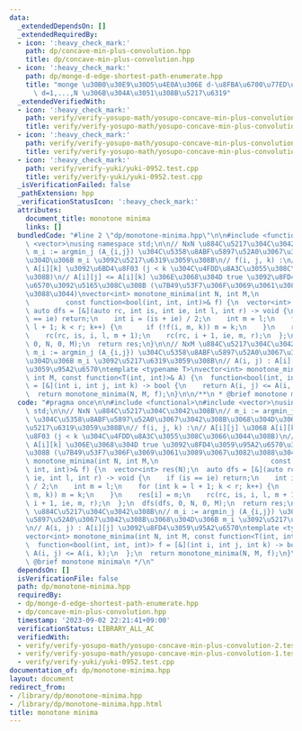 ```yaml
---
data:
  _extendedDependsOn: []
  _extendedRequiredBy:
  - icon: ':heavy_check_mark:'
    path: dp/concave-min-plus-convolution.hpp
    title: dp/concave-min-plus-convolution.hpp
  - icon: ':heavy_check_mark:'
    path: dp/monge-d-edge-shortest-path-enumerate.hpp
    title: "monge \u30B0\u30E9\u30D5\u4E0A\u306E d-\u8FBA\u6700\u77ED\u8DEF\u306E\
      \ d=1,...,N \u306B\u304A\u3051\u308B\u5217\u6319"
  _extendedVerifiedWith:
  - icon: ':heavy_check_mark:'
    path: verify/verify-yosupo-math/yosupo-concave-min-plus-convolution-1.test.cpp
    title: verify/verify-yosupo-math/yosupo-concave-min-plus-convolution-1.test.cpp
  - icon: ':heavy_check_mark:'
    path: verify/verify-yosupo-math/yosupo-concave-min-plus-convolution-2.test.cpp
    title: verify/verify-yosupo-math/yosupo-concave-min-plus-convolution-2.test.cpp
  - icon: ':heavy_check_mark:'
    path: verify/verify-yuki/yuki-0952.test.cpp
    title: verify/verify-yuki/yuki-0952.test.cpp
  _isVerificationFailed: false
  _pathExtension: hpp
  _verificationStatusIcon: ':heavy_check_mark:'
  attributes:
    document_title: monotone minima
    links: []
  bundledCode: "#line 2 \"dp/monotone-minima.hpp\"\n\n#include <functional>\n#include\
    \ <vector>\nusing namespace std;\n\n// NxN \u884C\u5217\u304C\u3042\u308B\n//\
    \ m_i := argmin_j (A_{i,j}) \u304C\u5358\u8ABF\u5897\u52A0\u3067\u3042\u308B\u3068\
    \u304D\u306B m_i \u3092\u5217\u6319\u3059\u308B\n// f(i, j, k) :\n// A[i][j] \u3068\
    \ A[i][k] \u3092\u6BD4\u8F03 (j < k \u304C\u4FDD\u8A3C\u3055\u308C\u3066\u3044\
    \u308B)\n// A[i][j] <= A[i][k] \u306E\u3068\u304D true \u3092\u8FD4\u3059\u95A2\
    \u6570\u3092\u5165\u308C\u308B (\u7B49\u53F7\u306F\u3069\u3061\u3089\u3067\u3082\
    \u3088\u3044)\nvector<int> monotone_minima(int N, int M,\n                   \
    \         const function<bool(int, int, int)>& f) {\n  vector<int> res(N);\n \
    \ auto dfs = [&](auto rc, int is, int ie, int l, int r) -> void {\n    if (is\
    \ == ie) return;\n    int i = (is + ie) / 2;\n    int m = l;\n    for (int k =\
    \ l + 1; k < r; k++) {\n      if (!f(i, m, k)) m = k;\n    }\n    res[i] = m;\n\
    \    rc(rc, is, i, l, m + 1);\n    rc(rc, i + 1, ie, m, r);\n  };\n  dfs(dfs,\
    \ 0, N, 0, M);\n  return res;\n}\n\n// NxM \u884C\u5217\u304C\u3042\u308B\n//\
    \ m_i := argmin_j (A_{i,j}) \u304C\u5358\u8ABF\u5897\u52A0\u3067\u3042\u308B\u3068\
    \u304D\u306B m_i \u3092\u5217\u6319\u3059\u308B\n// A(i, j) : A[i][j] \u3092\u8FD4\
    \u3059\u95A2\u6570\ntemplate <typename T>\nvector<int> monotone_minima(int N,\
    \ int M, const function<T(int, int)>& A) {\n  function<bool(int, int, int)> f\
    \ = [&](int i, int j, int k) -> bool {\n    return A(i, j) <= A(i, k);\n  };\n\
    \  return monotone_minima(N, M, f);\n}\n\n/**\n * @brief monotone minima\n */\n"
  code: "#pragma once\n\n#include <functional>\n#include <vector>\nusing namespace\
    \ std;\n\n// NxN \u884C\u5217\u304C\u3042\u308B\n// m_i := argmin_j (A_{i,j})\
    \ \u304C\u5358\u8ABF\u5897\u52A0\u3067\u3042\u308B\u3068\u304D\u306B m_i \u3092\
    \u5217\u6319\u3059\u308B\n// f(i, j, k) :\n// A[i][j] \u3068 A[i][k] \u3092\u6BD4\
    \u8F03 (j < k \u304C\u4FDD\u8A3C\u3055\u308C\u3066\u3044\u308B)\n// A[i][j] <=\
    \ A[i][k] \u306E\u3068\u304D true \u3092\u8FD4\u3059\u95A2\u6570\u3092\u5165\u308C\
    \u308B (\u7B49\u53F7\u306F\u3069\u3061\u3089\u3067\u3082\u3088\u3044)\nvector<int>\
    \ monotone_minima(int N, int M,\n                            const function<bool(int,\
    \ int, int)>& f) {\n  vector<int> res(N);\n  auto dfs = [&](auto rc, int is, int\
    \ ie, int l, int r) -> void {\n    if (is == ie) return;\n    int i = (is + ie)\
    \ / 2;\n    int m = l;\n    for (int k = l + 1; k < r; k++) {\n      if (!f(i,\
    \ m, k)) m = k;\n    }\n    res[i] = m;\n    rc(rc, is, i, l, m + 1);\n    rc(rc,\
    \ i + 1, ie, m, r);\n  };\n  dfs(dfs, 0, N, 0, M);\n  return res;\n}\n\n// NxM\
    \ \u884C\u5217\u304C\u3042\u308B\n// m_i := argmin_j (A_{i,j}) \u304C\u5358\u8ABF\
    \u5897\u52A0\u3067\u3042\u308B\u3068\u304D\u306B m_i \u3092\u5217\u6319\u3059\u308B\
    \n// A(i, j) : A[i][j] \u3092\u8FD4\u3059\u95A2\u6570\ntemplate <typename T>\n\
    vector<int> monotone_minima(int N, int M, const function<T(int, int)>& A) {\n\
    \  function<bool(int, int, int)> f = [&](int i, int j, int k) -> bool {\n    return\
    \ A(i, j) <= A(i, k);\n  };\n  return monotone_minima(N, M, f);\n}\n\n/**\n *\
    \ @brief monotone minima\n */\n"
  dependsOn: []
  isVerificationFile: false
  path: dp/monotone-minima.hpp
  requiredBy:
  - dp/monge-d-edge-shortest-path-enumerate.hpp
  - dp/concave-min-plus-convolution.hpp
  timestamp: '2023-09-02 22:21:41+09:00'
  verificationStatus: LIBRARY_ALL_AC
  verifiedWith:
  - verify/verify-yosupo-math/yosupo-concave-min-plus-convolution-2.test.cpp
  - verify/verify-yosupo-math/yosupo-concave-min-plus-convolution-1.test.cpp
  - verify/verify-yuki/yuki-0952.test.cpp
documentation_of: dp/monotone-minima.hpp
layout: document
redirect_from:
- /library/dp/monotone-minima.hpp
- /library/dp/monotone-minima.hpp.html
title: monotone minima
---
```

